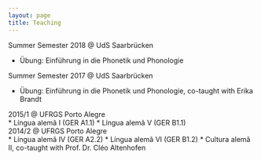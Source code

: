 ```yaml
---
layout: page
title: Teaching
---
```


<dt>Summer Semester 2018 @ UdS Saarbrücken</dt>
 <ul>
   <li>Übung: Einführung in die Phonetik und Phonologie</li>
 </ul> 

<dt>Summer Semester 2017 @ UdS Saarbrücken</dt>
 <ul>
  <li>Übung: Einführung in die Phonetik und Phonologie, co-taught with Erika Brandt</li>
 </ul> 
  
 <dt>2015/1 @ UFRGS Porto Alegre</dt>
 * Língua alemã I (GER A1.1)
 * Língua alemã V (GER B1.1)
 
 <dt>2014/2 @ UFRGS Porto Alegre</dt>
 * Língua alemã IV (GER A2.2)
 * Língua alemã VI (GER B1.2)
 * Cultura alemã II, co-taught with Prof. Dr. Cléo Altenhofen
